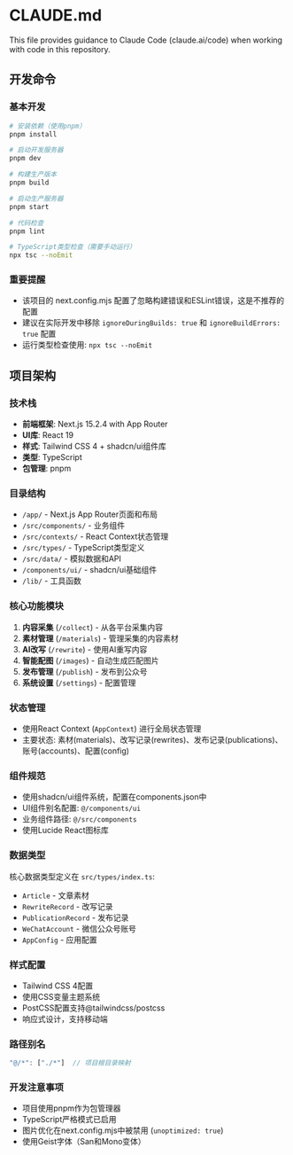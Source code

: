 # CLAUDE.md

This file provides guidance to Claude Code (claude.ai/code) when working with code in this repository.

## 开发命令

### 基本开发
```bash
# 安装依赖（使用pnpm）
pnpm install

# 启动开发服务器
pnpm dev

# 构建生产版本
pnpm build

# 启动生产服务器
pnpm start

# 代码检查
pnpm lint

# TypeScript类型检查（需要手动运行）
npx tsc --noEmit
```

### 重要提醒
- 该项目的 next.config.mjs 配置了忽略构建错误和ESLint错误，这是不推荐的配置
- 建议在实际开发中移除 `ignoreDuringBuilds: true` 和 `ignoreBuildErrors: true` 配置
- 运行类型检查使用: `npx tsc --noEmit`

## 项目架构

### 技术栈
- **前端框架**: Next.js 15.2.4 with App Router
- **UI库**: React 19
- **样式**: Tailwind CSS 4 + shadcn/ui组件库
- **类型**: TypeScript
- **包管理**: pnpm

### 目录结构
- `/app/` - Next.js App Router页面和布局
- `/src/components/` - 业务组件
- `/src/contexts/` - React Context状态管理
- `/src/types/` - TypeScript类型定义
- `/src/data/` - 模拟数据和API
- `/components/ui/` - shadcn/ui基础组件
- `/lib/` - 工具函数

### 核心功能模块
1. **内容采集** (`/collect`) - 从各平台采集内容
2. **素材管理** (`/materials`) - 管理采集的内容素材
3. **AI改写** (`/rewrite`) - 使用AI重写内容
4. **智能配图** (`/images`) - 自动生成匹配图片
5. **发布管理** (`/publish`) - 发布到公众号
6. **系统设置** (`/settings`) - 配置管理

### 状态管理
- 使用React Context (`AppContext`) 进行全局状态管理
- 主要状态: 素材(materials)、改写记录(rewrites)、发布记录(publications)、账号(accounts)、配置(config)

### 组件规范
- 使用shadcn/ui组件系统，配置在components.json中
- UI组件别名配置: `@/components/ui`
- 业务组件路径: `@/src/components`
- 使用Lucide React图标库

### 数据类型
核心数据类型定义在 `src/types/index.ts`:
- `Article` - 文章素材
- `RewriteRecord` - 改写记录  
- `PublicationRecord` - 发布记录
- `WeChatAccount` - 微信公众号账号
- `AppConfig` - 应用配置

### 样式配置
- Tailwind CSS 4配置
- 使用CSS变量主题系统
- PostCSS配置支持@tailwindcss/postcss
- 响应式设计，支持移动端

### 路径别名
```typescript
"@/*": ["./*"]  // 项目根目录映射
```

### 开发注意事项
- 项目使用pnpm作为包管理器
- TypeScript严格模式已启用
- 图片优化在next.config.mjs中被禁用 (`unoptimized: true`)
- 使用Geist字体（San和Mono变体）